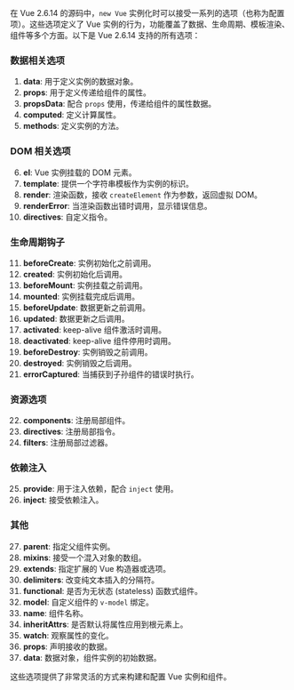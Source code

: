在 Vue 2.6.14 的源码中，`new Vue` 实例化时可以接受一系列的选项（也称为配置项）。这些选项定义了 Vue 实例的行为，功能覆盖了数据、生命周期、模板渲染、组件等多个方面。以下是 Vue 2.6.14 支持的所有选项：

### 数据相关选项
1. **data**: 用于定义实例的数据对象。
2. **props**: 用于定义传递给组件的属性。
3. **propsData**: 配合 `props` 使用，传递给组件的属性数据。
4. **computed**: 定义计算属性。
5. **methods**: 定义实例的方法。

### DOM 相关选项
6. **el**: Vue 实例挂载的 DOM 元素。
7. **template**: 提供一个字符串模板作为实例的标识。
8. **render**: 渲染函数，接收 `createElement` 作为参数，返回虚拟 DOM。
9. **renderError**: 当渲染函数出错时调用，显示错误信息。
10. **directives**: 自定义指令。

### 生命周期钩子
11. **beforeCreate**: 实例初始化之前调用。
12. **created**: 实例初始化后调用。
13. **beforeMount**: 实例挂载之前调用。
14. **mounted**: 实例挂载完成后调用。
15. **beforeUpdate**: 数据更新之前调用。
16. **updated**: 数据更新之后调用。
17. **activated**: keep-alive 组件激活时调用。
18. **deactivated**: keep-alive 组件停用时调用。
19. **beforeDestroy**: 实例销毁之前调用。
20. **destroyed**: 实例销毁之后调用。
21. **errorCaptured**: 当捕获到子孙组件的错误时执行。

### 资源选项
22. **components**: 注册局部组件。
23. **directives**: 注册局部指令。
24. **filters**: 注册局部过滤器。

### 依赖注入
25. **provide**: 用于注入依赖，配合 `inject` 使用。
26. **inject**: 接受依赖注入。

### 其他
27. **parent**: 指定父组件实例。
28. **mixins**: 接受一个混入对象的数组。
29. **extends**: 指定扩展的 Vue 构造器或选项。
30. **delimiters**: 改变纯文本插入的分隔符。
31. **functional**: 是否为无状态 (stateless) 函数式组件。
32. **model**: 自定义组件的 `v-model` 绑定。
33. **name**: 组件名称。
34. **inheritAttrs**: 是否默认将属性应用到根元素上。
35. **watch**: 观察属性的变化。
36. **props**: 声明接收的数据。
37. **data**: 数据对象，组件实例的初始数据。

这些选项提供了非常灵活的方式来构建和配置 Vue 实例和组件。